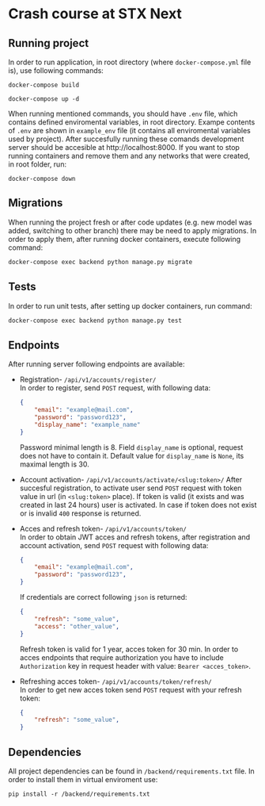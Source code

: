 # Crash course at STX Next
## Running project

In order to run application, in root directory (where `docker-compose.yml` file is), use following commands:

```
docker-compose build
```

```
docker-compose up -d
```
When running mentioned commands, you should have `.env` file, which contains defined enviromental variables, in root directory. Exampe contents of `.env` are shown in `example_env` file (it contains all enviromental variables used by project).  After succesfully running these comands development server should be accesible at http://localhost:8000. If you want to stop running containers and remove them and any networks that were created, in root folder, run:

```
docker-compose down
```
## Migrations
When running the project fresh or after code updates (e.g. new model was added, switching to other branch) there may be need to apply migrations. In order to apply them, after running docker containers, execute following command:
```bash
docker-compose exec backend python manage.py migrate
```

## Tests
In order to run unit tests, after setting up docker containers, run command:
```bash
docker-compose exec backend python manage.py test
```

## Endpoints
After running server following endpoints are available:
* Registration- `/api/v1/accounts/register/`  
    In order to register, send `POST` request, with following data:
    ```json
    {
        "email": "example@mail.com",
        "password": "password123",
        "display_name": "example_name"
    }
    ```
    Password minimal length is 8. Field `display_name` is optional, request does not have to contain it. Default value for `display_name` is `None`, its maximal length is 30.

* Account activation- `/api/v1/accounts/activate/<slug:token>/`
    After succesful registration, to activate user send `POST` request with token value in url (in `<slug:token>` place). If token is valid (it exists and was created in last 24 hours) user is activated. In case if token does not exist or is invalid `400` response is returned.

* Acces and refresh token- `/api/v1/accounts/token/`  
    In order to obtain JWT acces and refresh tokens, after registration and account activation, send `POST` request with following data:
    ```json
    {
        "email": "example@mail.com",
        "password": "password123",
    }
    ```
    If credentials are correct following `json` is returned:
    ```json
    {
        "refresh": "some_value",
        "access": "other_value",
    }
    ```
    Refresh token is valid for 1 year, acces token for 30 min. In order to acces endpoints that require authorization you have to include `Authorization` key in request header with value: `Bearer <acces_token>`.  
   

* Refreshing acces token- `/api/v1/accounts/token/refresh/`  
    In order to get new acces token send `POST` request with your refresh token:
    ```json
    {
        "refresh": "some_value",
    }
    ```

## Dependencies

All project dependencies can be found in `/backend/requirements.txt` file. In order to install them in virtual enviroment use:
```
pip install -r /backend/requirements.txt
```